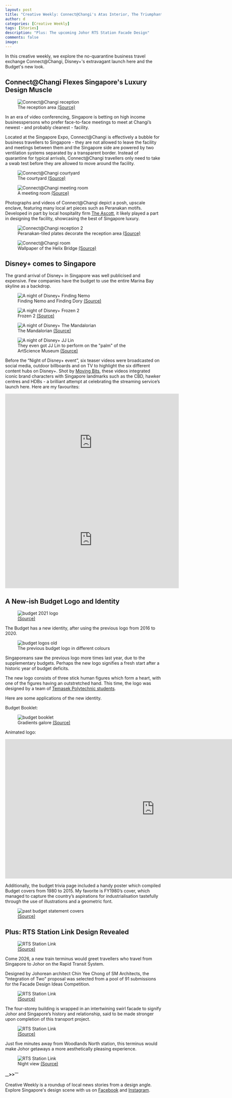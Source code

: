 ```yaml
---
layout: post
title: "Creative Weekly: Connect@Changi's Atas Interior, The Triumphant Arrival of Disney+, A New Budget Identity"
author: d
categories: [Creative Weekly]
tags: [Stories]
description: "Plus: The upcoming Johor RTS Station Facade Design"
comments: false
image: 
---
```


In this creative weekly, we explore the no-quarantine business travel exchange Connect@Changi, Disney+'s extravagant launch here and the Budget's new look. 

<h2>Connect@Changi Flexes Singapore's Luxury Design Muscle</h2>

<figure>
<img src="https://i.imgur.com/nhNn0Wc.jpg" alt="Connect@Changi reception">
<figcaption>The reception area <a href="https://connectatchangi.sg/gallery" target="_blank">(Source)</a></figcaption>
</figure>

In an era of video conferencing, Singapore is betting on high income businesspersons who prefer face-to-face meetings to meet at Changi’s newest - and probably cleanest - facility. 

Located at the Singapore Expo, Connect@Changi is effectively a bubble for business travellers to Singapore - they are not allowed to leave the facility and meetings between them and the Singapore side are powered by two ventilation systems separated by a transparent border. Instead of quarantine for typical arrivals, Connect@Changi travellers only need to take a swab test before they are allowed to move around the facility. 

<figure>
<img src="https://i.imgur.com/GXfEV9j.jpg" alt="Connect@Changi courtyard">
<figcaption>The courtyard <a href="https://connectatchangi.sg/gallery" target="_blank">(Source)</a></figcaption>
</figure>

<figure>
<img src="https://i.imgur.com/zjNaX1R.jpg" alt="Connect@Changi meeting room">
<figcaption>A meeting room <a href="https://connectatchangi.sg/gallery" target="_blank">(Source)</a></figcaption>
</figure>

Photographs and videos of Connect@Changi depict a posh, upscale enclave, featuring many local art pieces such as Peranakan motifs. Developed in part by local hospitality firm <a href="https://www.the-ascott.com/en.html" target="_blank">The Ascott</a>, it likely played a part in designing the facility, showcasing the best of Singapore luxury.

<figure>
<img src="https://i.imgur.com/HNX2xed.jpg" alt="Connect@Changi reception 2">
<figcaption>Peranakan-tiled plates decorate the reception area <a href="https://connectatchangi.sg/gallery" target="_blank">(Source)</a></figcaption>
</figure>

<figure>
<img src="https://i.imgur.com/0ooKnnE.jpg" alt="Connect@Changi room">
<figcaption>Wallpaper of the Helix Bridge <a href="https://connectatchangi.sg/gallery" target="_blank">(Source)</a></figcaption>
</figure>

<h2>Disney+ comes to Singapore</h2>
The grand arrival of Disney+ in Singapore was well publicised and expensive. Few companies have the budget to use the entire Marina Bay skyline as a backdrop. 

<figure>
<img src="https://i.imgur.com/5Da1fb6.png" alt="A night of Disney+ Finding Nemo">
<figcaption>Finding Nemo and Finding Dory <a href="https://www.facebook.com/watch/?v=3713818558707733" target="_blank">(Source)</a></figcaption>
</figure>

<figure>
<img src="https://i.imgur.com/UhjWCN7.png" alt="A night of Disney+ Frozen 2">
<figcaption>Frozen 2 <a href="https://www.facebook.com/watch/?v=3713818558707733" target="_blank">(Source)</a></figcaption>
</figure>

<figure>
<img src="https://i.imgur.com/GNZwykI.png" alt="A night of Disney+ The Mandalorian">
<figcaption>The Mandalorian <a href="https://www.facebook.com/watch/?v=3713818558707733" target="_blank">(Source)</a></figcaption>
</figure>

<figure>
<img src="https://i.imgur.com/IcSGowG.png" alt="A night of Disney+ JJ Lin">
<figcaption>They even got JJ Lin to perform on the "palm" of the ArtScience Museum <a href="https://www.facebook.com/watch/?v=3713818558707733" target="_blank">(Source)</a></figcaption>
</figure>

Before the “Night of Disney+ event”, six teaser videos were broadcasted on social media, outdoor billboards and on TV to highlight the six different content hubs on Disney+. Shot by <a href="http://movingbitsonline.com/" target="_blank">Moving Bits</a>, these videos integrated iconic brand characters with Singapore landmarks such as the CBD, hawker centres and HDBs - a brilliant attempt at celebrating the streaming service’s launch here. Here are my favourites:

<iframe src="https://www.facebook.com/plugins/video.php?height=314&href=https%3A%2F%2Fwww.facebook.com%2FDisneyPlusSG%2Fvideos%2F255729016118560%2F&show_text=false&width=560" width="560" height="314" style="border:none;overflow:hidden" scrolling="no" frameborder="0" allowfullscreen="true" allow="autoplay; clipboard-write; encrypted-media; picture-in-picture; web-share" allowFullScreen="true"></iframe>

<iframe src="https://www.facebook.com/plugins/video.php?height=314&href=https%3A%2F%2Fwww.facebook.com%2FDisneyPlusSG%2Fvideos%2F482957836058663%2F&show_text=false&width=560" width="560" height="314" style="border:none;overflow:hidden" scrolling="no" frameborder="0" allowfullscreen="true" allow="autoplay; clipboard-write; encrypted-media; picture-in-picture; web-share" allowFullScreen="true"></iframe>

<h2>A New-ish Budget Logo and Identity</h2>
<figure>
<img src="https://i.imgur.com/LKMIHmz.png" alt="budget 2021 logo">
<figcaption><a href="https://www.mof.gov.sg/singaporebudget/about-budget" target="_blank">(Source)</a></figcaption>
</figure>

The Budget has a new identity, after using the previous logo from 2016 to 2020. 

<figure>
<img src="https://i.imgur.com/83DY525.jpg" alt="budget logos old">
<figcaption>The previous budget logo in different colours</figcaption>
</figure>

Singaporeans saw the previous logo more times last year, due to the supplementary budgets. Perhaps the new logo signifies a fresh start after a historic year of budget deficits. 

The new logo consists of three stick human figures which form a heart, with one of the figures having an outstretched hand. This time, the logo was designed by a team of <a href="https://www.mof.gov.sg/singaporebudget/about-budget" target="_blank">Temasek Polytechnic students</a>.  

Here are some applications of the new identity.

Budget Booklet: 

<figure>
<img src="https://i.imgur.com/SZzcOYe.png" alt="budget booklet">
<figcaption>Gradients galore <a href="https://www.mof.gov.sg/singaporebudget/resources/budget-booklet/budget-booklet-english" target="_blank">(Source)</a></figcaption>
</figure>

Animated logo:
<div class="video-responsive"><iframe width="962" height="450" src="https://www.youtube.com/embed/ZTp3KvHyerM" frameborder="0" allow="accelerometer; autoplay; clipboard-write; encrypted-media; gyroscope; picture-in-picture" allowfullscreen></iframe></div>

Additionally, the budget trivia page included a handy poster which compiled Budget covers from 1980 to 2015. My favorite is FY1980’s cover, which managed to capture the country’s aspirations for industrialisation tastefully through the use of illustrations and a geometric font. 

<figure>
<img src="https://i.imgur.com/TAlbqld.jpg" alt="past budget statement covers">
<figcaption><a href="https://www.mof.gov.sg/singaporebudget/resources/did-you-know" target="_blank">(Source)</a></figcaption>
</figure>

<h2>Plus: RTS Station Link Design Revealed</h2>

<figure>
<img src="https://i.imgur.com/XRsQRdM.jpg" alt="RTS Station Link">
<figcaption><a href="https://www.facebook.com/MRTMalaysia/posts/4063728690325168" target="_blank">(Source)</a></figcaption>
</figure>

Come 2026, a new train terminus would greet travellers who travel from Singapore to Johor on the Rapid Transit System.  

Designed by Johorean architect Chin Yee Chong of SM Architects, the "Integration of Two" proposal was selected from a pool of 91 submissions for the Facade Design Ideas Competition. 

<figure>
<img src="https://i.imgur.com/lRNMwn4.jpg" alt="RTS Station Link">
<figcaption><a href="https://www.facebook.com/MRTMalaysia/posts/4063728690325168" target="_blank">(Source)</a></figcaption>
</figure>

The four-storey building is wrapped in an intertwining swirl facade to signify Johor and Singapore’s history and relationship, said to be made stronger upon completion of this transport project. 

<figure>
<img src="https://i.imgur.com/e7wkKAW.jpg" alt="RTS Station Link">
<figcaption><a href="https://www.facebook.com/MRTMalaysia/posts/4063728690325168" target="_blank">(Source)</a></figcaption>
</figure>

Just five minutes away from Woodlands North station, this terminus would make Johor getaways a more aesthetically pleasing experience.

<figure>
<img src="https://i.imgur.com/P1ufgtb.jpg" alt="RTS Station Link">
<figcaption>Night view <a href="https://www.facebook.com/MRTMalaysia/posts/4063728690325168" target="_blank">(Source)</a></figcaption>
</figure>

<strong><sub>—</sub>><sub></sub>><sup>—</sup></strong>

Creative Weekly is a roundup of local news stories from a design angle. Explore Singapore's design scene with us on <a href="https://www.facebook.com/designinsingapore/">Facebook</a> and <a href="https://www.instagram.com/designinsingapore/">Instagram</a>. 
